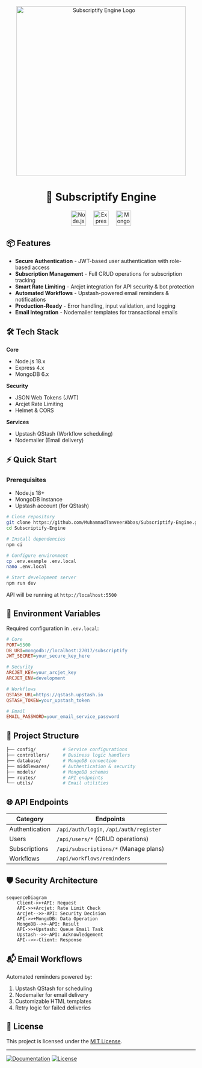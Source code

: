 <div align="center">
  <img src="https://i.postimg.cc/cJST9rXn/Subscriptify-Engine.png" alt="Subscriptify Engine Logo" width="450" />
  <h1>🚀 Subscriptify Engine</h1>

  <p>
    <img src="https://img.shields.io/badge/Node.js-339933?logo=nodedotjs&logoColor=white&style=for-the-badge" alt="Node.js" height="40" />
    <span style="display:inline-block; width:12px;"></span>
    <img src="https://img.shields.io/badge/Express-000000?logo=express&logoColor=white&style=for-the-badge" alt="Express" height="40" />
    <span style="display:inline-block; width:12px;"></span>
    <img src="https://img.shields.io/badge/MongoDB-47A248?logo=mongodb&logoColor=white&style=for-the-badge" alt="MongoDB" height="40" />
  </p>
</div>


## 📦 Features

- **Secure Authentication** - JWT-based user authentication with role-based access
- **Subscription Management** - Full CRUD operations for subscription tracking
- **Smart Rate Limiting** - Arcjet integration for API security & bot protection
- **Automated Workflows** - Upstash-powered email reminders & notifications
- **Production-Ready** - Error handling, input validation, and logging
- **Email Integration** - Nodemailer templates for transactional emails

## 🛠 Tech Stack

**Core**
- Node.js 18.x
- Express 4.x
- MongoDB 6.x

**Security**
- JSON Web Tokens (JWT)
- Arcjet Rate Limiting
- Helmet & CORS

**Services**
- Upstash QStash (Workflow scheduling)
- Nodemailer (Email delivery)

## ⚡ Quick Start

### Prerequisites
- Node.js 18+
- MongoDB instance
- Upstash account (for QStash)

```bash
# Clone repository
git clone https://github.com/MuhammadTanveerAbbas/Subscriptify-Engine.git
cd Subscriptify-Engine

# Install dependencies
npm ci

# Configure environment
cp .env.example .env.local
nano .env.local

# Start development server
npm run dev
```
API will be running at `http://localhost:5500`

## 🔐 Environment Variables

Required configuration in `.env.local`:
```ini
# Core
PORT=5500
DB_URI=mongodb://localhost:27017/subscriptify
JWT_SECRET=your_secure_key_here

# Security
ARCJET_KEY=your_arcjet_key
ARCJET_ENV=development

# Workflows
QSTASH_URL=https://qstash.upstash.io
QSTASH_TOKEN=your_upstash_token

# Email
EMAIL_PASSWORD=your_email_service_password
```

## 📂 Project Structure

```bash
├── config/          # Service configurations
├── controllers/     # Business logic handlers
├── database/        # MongoDB connection
├── middlewares/     # Authentication & security
├── models/          # MongoDB schemas
├── routes/          # API endpoints
└── utils/           # Email utilities
```

## 🌐 API Endpoints

| Category       | Endpoints                          |
|----------------|------------------------------------|
| Authentication | `/api/auth/login`, `/api/auth/register` |
| Users          | `/api/users/*` (CRUD operations)   |
| Subscriptions  | `/api/subscriptions/*` (Manage plans) |
| Workflows      | `/api/workflows/reminders`         |

## 🛡 Security Architecture

```mermaid
sequenceDiagram
    Client->>+API: Request
    API->>+Arcjet: Rate Limit Check
    Arcjet-->>-API: Security Decision
    API->>+MongoDB: Data Operation
    MongoDB-->>-API: Result
    API->>+Upstash: Queue Email Task
    Upstash-->>-API: Acknowledgement
    API-->>-Client: Response
```

## 📬 Email Workflows

Automated reminders powered by:
1. Upstash QStash for scheduling
2. Nodemailer for email delivery
3. Customizable HTML templates
4. Retry logic for failed deliveries

## 📜 License

This project is licensed under the [MIT License](LICENSE).

---

[![Documentation](https://img.shields.io/badge/Postman-Docs-orange?style=flat-square)](https://documenter.getpostman.com/view/12345678/2sA3BhDf)
[![License](https://img.shields.io/badge/License-MIT-blue.svg)](https://opensource.org/licenses/MIT)
